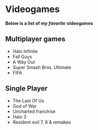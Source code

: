 # Videogames

**Below is a list of my *favorite* videogames**

## Multiplayer games
- Halo Infinite
- Fall Guys
- A Way Out
- Super Smash Bros. Ultimate
- FIFA

## Single Player
- The Last Of Us 
- God of War
- Uncharted franchise
- Halo 3
- Resident evil 7, 8 & remakes
